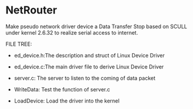 NetRouter
=========
Make pseudo network driver device a Data Transfer Stop based on SCULL under kernel 2.6.32 to realize serial access to internet.

FILE TREE:

+ ed_device.h:The description and struct of Linux Device Driver

+ ed_device.c:The main driver file to derive Linux Device Driver

+ server.c:   The server to listen to the coming of data packet

+ WriteData:  Test the function of server.c

+ LoadDevice: Load the driver into the kernel

